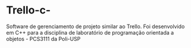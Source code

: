 # Trello-c-
Software de gerenciamento de projeto similar ao Trello. Foi desenvolvido em C++ para a disciplina de laboratório de programação orientada a objetos - PCS3111 da Poli-USP 




